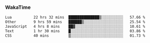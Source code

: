 ### WakaTime

<!--START_SECTION:waka-->

```txt
Lua          22 hrs 32 mins  ██████████████▒░░░░░░░░░░   57.66 %
Other        9 hrs 59 mins   ██████▒░░░░░░░░░░░░░░░░░░   25.54 %
JavaScript   4 hrs 8 mins    ██▓░░░░░░░░░░░░░░░░░░░░░░   10.61 %
Text         1 hr 30 mins    █░░░░░░░░░░░░░░░░░░░░░░░░   03.86 %
CSS          40 mins         ▒░░░░░░░░░░░░░░░░░░░░░░░░   01.73 %
```

<!--END_SECTION:waka-->
